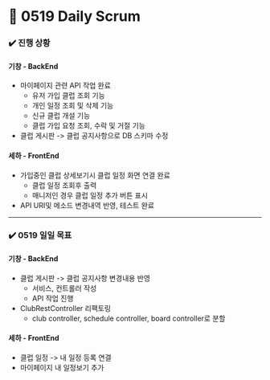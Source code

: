 # 📅 0519 Daily Scrum
### ✔️ 진행 상황
#### 기창 - BackEnd
- 마이페이지 관련 API 작업 완료
  - 유저 가입 클럽 조회 기능
  - 개인 일정 조회 및 삭제 기능
  - 신규 클럽 개설 기능
  - 클럽 가입 요청 조회, 수락 및 거절 기능
- 클럽 게시판 -> 클럽 공지사항으로 DB 스키마 수정

#### 세하 - FrontEnd
- 가입중인 클럽 상세보기시 클럽 일정 화면 연결 완료
  - 클럽 일정 조회후 출력
  - 매니저인 경우 클럽 일정 추가 버튼 표시
- API URI및 메소드 변경내역 반영, 테스트 완료

---

### ✔️ 0519 일일 목표
#### 기창 - BackEnd
- 클럽 게시판 -> 클럽 공지사항 변경내용 반영
  - 서비스, 컨트롤러 작성
  - API 작업 진행
- ClubRestController 리팩토링
  - club controller, schedule controller, board controller로 분할
#### 세하 - FrontEnd
- 클럽 일정 -> 내 일정 등록 연결
- 마이페이지 내 일정보기 추가